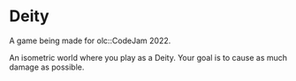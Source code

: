 # Deity
A game being made for olc::CodeJam 2022.

An isometric world where you play as a Deity.
Your goal is to cause as much damage as possible.

